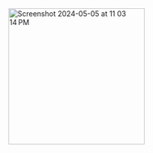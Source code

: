 <img width="269" alt="Screenshot 2024-05-05 at 11 03 14 PM" src="https://github.com/JAZMYNW/EC530Basic-Application-Tutorial/assets/95877548/6430ec22-d7bb-4d75-b1e4-c5d90f149e93">
